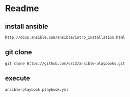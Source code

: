 # Readme
## install ansible
```
http://docs.ansible.com/ansible/intro_installation.html
```

## git clone
```
git clone https://github.com/ori3/ansible-playbooks.git
```

## execute
```
ansible-playbook playbook.yml
```

